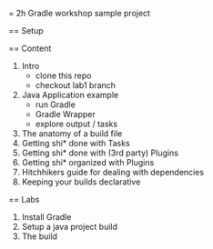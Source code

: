 = 2h Gradle workshop sample project

== Setup

== Content

1. Intro
    - clone this repo
    - checkout lab1 branch
2. Java Application example
    - run Gradle
    - Gradle Wrapper
    - explore output / tasks
3. The anatomy of a build file
4. Getting shi* done with Tasks
5. Getting shi* done with (3rd party) Plugins
6. Getting shi* organized with Plugins
7. Hitchhikers guide for dealing with dependencies
8. Keeping your builds declarative

== Labs

1. Install Gradle
2. Setup a java project build
2. The build  
